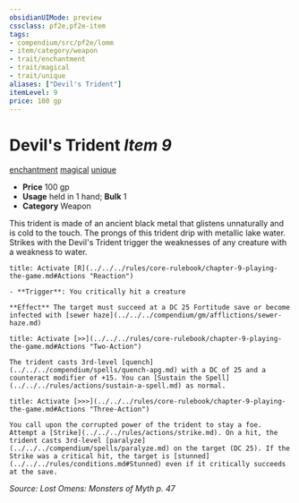 ```yaml
---
obsidianUIMode: preview
cssclass: pf2e,pf2e-item
tags:
- compendium/src/pf2e/lomm
- item/category/weapon
- trait/enchantment
- trait/magical
- trait/unique
aliases: ["Devil's Trident"]
itemLevel: 9
price: 100 gp
---
```

# Devil's Trident *Item 9*  
[enchantment](../../../rules/traits/enchantment.md)  [magical](../../../rules/traits/magical.md)  [unique](../../../rules/traits/unique.md)  

- **Price** 100 gp
- **Usage** held in 1 hand; **Bulk** 1
- **Category** Weapon

This trident is made of an ancient black metal that glistens unnaturally and is cold to the touch. The prongs of this trident drip with metallic lake water. Strikes with the Devil's Trident trigger the weaknesses of any creature with a weakness to water.

```ad-embed-ability
title: Activate [R](../../../rules/core-rulebook/chapter-9-playing-the-game.md#Actions "Reaction")

- **Trigger**: You critically hit a creature

**Effect** The target must succeed at a DC 25 Fortitude save or become infected with [sewer haze](../../../compendium/gm/afflictions/sewer-haze.md)
```

```ad-embed-ability
title: Activate [>>](../../../rules/core-rulebook/chapter-9-playing-the-game.md#Actions "Two-Action")

The trident casts 3rd-level [quench](../../../compendium/spells/quench-apg.md) with a DC of 25 and a counteract modifier of +15. You can [Sustain the Spell](../../../rules/actions/sustain-a-spell.md) as normal.
```

```ad-embed-ability
title: Activate [>>>](../../../rules/core-rulebook/chapter-9-playing-the-game.md#Actions "Three-Action")

You call upon the corrupted power of the trident to stay a foe. Attempt a [Strike](../../../rules/actions/strike.md). On a hit, the trident casts 3rd-level [paralyze](../../../compendium/spells/paralyze.md) on the target (DC 25). If the Strike was a critical hit, the target is [stunned](../../../rules/conditions.md#Stunned) even if it critically succeeds at the save.
```

*Source: Lost Omens: Monsters of Myth p. 47*

